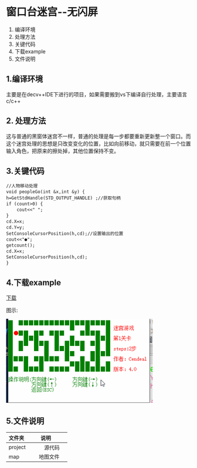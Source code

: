 
# 窗口台迷宫--无闪屏

 1. 编译环境
 2. 处理方法
 3. 关键代码
 4. 下载example
 5. 文件说明
## 1.编译环境
主要是在decv++IDE下进行的项目，如果需要搬到vs下编译自行处理，主要语言c/c++
## 2. 处理方法
这与普通的黑窗体迷宫不一样，普通的处理是每一步都要重新更新整一个窗口。而这个迷宫处理的思想是只改变变化的位置，比如向前移动，就只需要在前一个位置输入角色，把原来的擦处掉，其他位置保持不变。
## 3.关键代码

    //人物移动处理
    void peopleGo(int &x,int &y) {
	h=GetStdHandle(STD_OUTPUT_HANDLE) ;//获取句柄
	if (count>0) {
		cout<<" ";
	}
	cd.X=x;
	cd.Y=y;
	SetConsoleCursorPosition(h,cd);//设置输出的位置
	cout<<"●";
	getcount();
	cd.X=x;
	SetConsoleCursorPosition(h,cd);
	} 

## 4.下载example
[下载](https://raw.githubusercontent.com/Cendeal/migong/project/migong.exe)

图示:

![pic](https://github.com/Cendeal/migong/blob/project/res/migong.gif)
## 5.文件说明
| 文件夹        | 说明          |  
| ------------- |:-------------:| 
| project    | 源代码| 
| map     | 地图文件      |  
